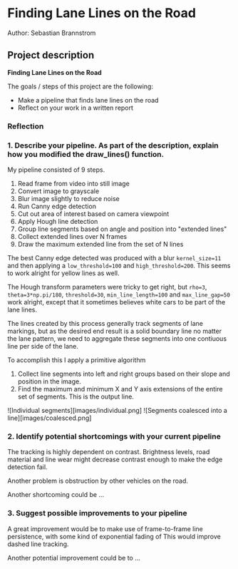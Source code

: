 # **Finding Lane Lines on the Road** 

Author: Sebastian Brannstrom

## Project description

**Finding Lane Lines on the Road**

The goals / steps of this project are the following:
* Make a pipeline that finds lane lines on the road
* Reflect on your work in a written report


[//]: # (Image References)

[image1]: ./examples/grayscale.jpg "Grayscale"

### Reflection

### 1. Describe your pipeline. As part of the description, explain how you modified the draw_lines() function.

My pipeline consisted of 9 steps. 

1. Read frame from video into still image
1. Convert image to grayscale
1. Blur image slightly to reduce noise
1. Run Canny edge detection
1. Cut out area of interest based on camera viewpoint
1. Apply Hough line detection
1. Group line segments based on angle and position into "extended lines"
1. Collect extended lines over N frames
1. Draw the maximum extended line from the set of N lines

The best Canny edge detected was produced with a blur `kernel_size=11` and then applying a `low_threshold=100` and `high_threshold=200`. This seems to work alright for yellow lines as well.

The Hough transform parameters were tricky to get right, but `rho=3`, `theta=3*np.pi/180`, `threshold=30`, `min_line_length=100` and `max_line_gap=50` work alright, except that it sometimes believes white cars to be part of the lane lines.

The lines created by this process generally track segments of lane markings, but as the desired end result is a solid boundary line no matter the lane pattern, we need to aggregate these segments into one contiuous line per side of the lane.

To accomplish this I apply a primitive algorithm

1. Collect line segments into left and right groups based on their slope and position in the image.
1. Find the maximum and minimum X and Y axis extensions of the entire set of segments. This is the output line.


![Individual segments][images/individual.png]
![Segments coalesced into a line][images/coalesced.png]


### 2. Identify potential shortcomings with your current pipeline

The tracking is highly dependent on contrast. Brightness levels, road material and line wear might decrease contrast enough to make the edge detection fail.

Another problem is obstruction by other vehicles on the road.


Another shortcoming could be ...


### 3. Suggest possible improvements to your pipeline

A great improvement would be to make use of frame-to-frame line persistence, with some kind of exponential fading of  This would improve dashed line tracking.

Another potential improvement could be to ...
